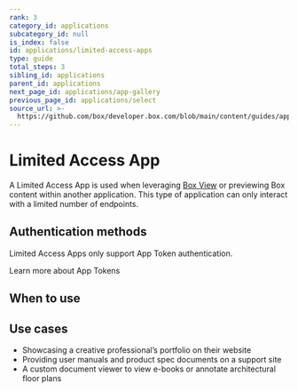 ```yaml
---
rank: 3
category_id: applications
subcategory_id: null
is_index: false
id: applications/limited-access-apps
type: guide
total_steps: 3
sibling_id: applications
parent_id: applications
next_page_id: applications/app-gallery
previous_page_id: applications/select
source_url: >-
  https://github.com/box/developer.box.com/blob/main/content/guides/applications/limited-access-apps.md
---
```

# Limited Access App

A Limited Access App is used when leveraging [Box View][bv] or previewing Box
content within another application. This type of application can only interact
with a limited number of endpoints.

## Authentication methods

Limited Access Apps only support App Token authentication.

<CTA to='g://authentication/app-token'>

Learn more about App Tokens

</CTA>

## When to use

## Use cases

- Showcasing a creative professional’s portfolio on their website
- Providing user manuals and product spec documents on a support site
- A custom document viewer to view e-books or annotate architectural floor plans

[bv]: g://embed/box-view/